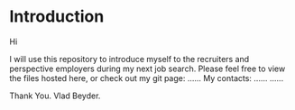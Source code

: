 # Introduction

Hi

I will use this repository to introduce myself to the recruiters and perspective employers during my next job search.
Please feel free to view the files hosted here, or check out my git page:   ......
My contacts:
......
......

Thank You.
Vlad Beyder.

